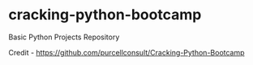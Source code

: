 # cracking-python-bootcamp

Basic Python Projects Repository

Credit - https://github.com/purcellconsult/Cracking-Python-Bootcamp
